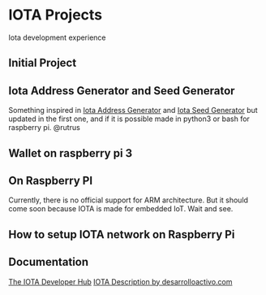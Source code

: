 # IOTA Projects
Iota development experience

## Initial Project

## Iota Address Generator and Seed Generator
Something inspired in [Iota Address Generator](https://github.com/domschiener/iota-address-generator) and [Iota Seed Generator](https://github.com/eukaryote31/iota-seed-gen) but updated in the first one, and if it is possible made in python3 or bash for raspberry pi. @rutrus

## Wallet on raspberry pi 3

## On Raspberry PI
Currently, there is no official support for ARM architecture. But it should come soon because IOTA is made for embedded IoT. Wait and see.

## How to setup IOTA network on Raspberry Pi

## Documentation
[The IOTA Developer Hub](https://iota.readme.io/)
[IOTA Description by desarrolloactivo.com](https://desarrolloactivo.com/articulos/iota/)
